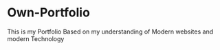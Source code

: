 # Own-Portfolio
This is my Portfolio Based on my understanding of Modern websites and modern Technology 

